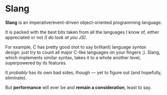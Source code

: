 # Slang

**Slang** is an imperative/event-driven object-oriented programming language.

It is packed with the best bits taken from all the languages I know of, either appreciated or not _(I do look at you JS)_.

For example, C has pretty good (not to say brilliant) language _syntax_ design: just try to count all major C-like languages on your fingers ;).
Slang, which implements similar syntax, takes it to a whole another level, superpowered by its features.

It _probably_ has its own bad sides, though — yet to figure out (and hopefully, eliminate).

But **performance** will ever be and **remain a consideration**, least to say.
